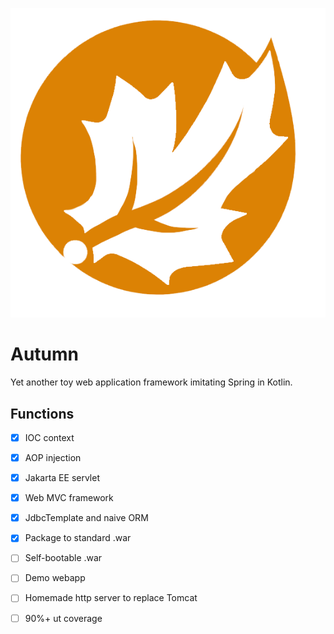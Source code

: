 ![](autumn.png)

# Autumn 
Yet another toy web application framework imitating Spring in Kotlin.

## Functions
- [x] IOC context
- [x] AOP injection
- [x] Jakarta EE servlet 
- [x] Web MVC framework
- [x] JdbcTemplate and naive ORM
- [x] Package to standard .war
- [ ] Self-bootable .war
- [ ] Demo webapp
- [ ] Homemade http server to replace Tomcat
- [ ] 90%+ ut coverage

